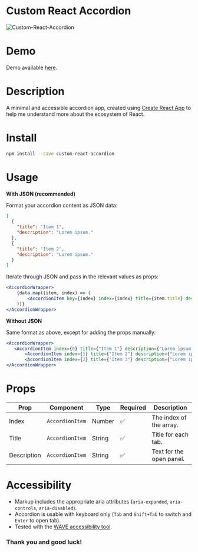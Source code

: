 # Custom React Accordion

![Custom-React-Accordion](https://user-images.githubusercontent.com/11468352/122650120-056fa800-d129-11eb-9caf-e1095a06478a.jpeg)

# Demo

Demo available [here](https://peteraiello.github.io/custom-react-accordion/).

# Description

A minimal and accessible accordion app, created using [Create React App](https://create-react-app.dev/) to help me understand more about the ecosystem of React. 

# Install 

```bash
npm install --save custom-react-accordion
```

# Usage

**With JSON (recommended)**

Format your accordion content as JSON data:

```json
[
  {
    "title": "Item 1",
    "description": "Lorem ipsum."
  },
  {
    "title": "Item 2",
    "description": "Lorem ipsum."
  }
]
```

Iterate through JSON and pass in the relevant values as props: 

```jsx
<AccordionWrapper>
    {data.map((item, index) => (
        <AccordionItem key={index} index={index} title={item.title} description={item.description} />
    ))}
</AccordionWrapper>
```

**Without JSON**

Same format as above, except for adding the props manually: 

 ```jsx
<AccordionWrapper>
    <AccordionItem index={0} title={"Item 1"} description={"Lorem ipsum."}></AccordionItem>
        <AccordionItem index={1} title={"Item 2"} description={"Lorem ipsum."}></AccordionItem>
        <AccordionItem index={2} title={"Item 3"} description={"Lorem ipsum."}></AccordionItem>
</AccordionWrapper>
```

# Props

| Prop        | Component        | Type        | Required           | Description                     | 
| ----------- | ---------------- | ----------- | ------------------ | ------------------------------- |
| Index       | `AccordionItem`  | Number      | :white_check_mark: | The index of the array.         |
| Title       | `AccordionItem`  | String      | :white_check_mark: | Title for each tab.             |
| Description | `AccordionItem`  | String      | :white_check_mark: | Text for the open panel.        |

# Accessibility

- Markup includes the appropriate aria attributes (`aria-expanded`, `aria-controls`, `aria-disabled`).
- Accordion is usable with keyboard only (`Tab` and `Shift+Tab` to switch and `Enter` to open tab). 
- Tested with the [WAVE accessibility tool](https://wave.webaim.org/extension/).

### Thank you and good luck!
